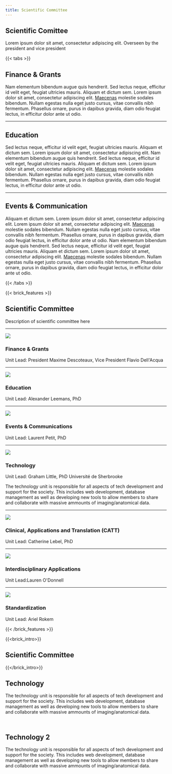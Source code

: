 ```yaml
---
title: Scientific Committee
---
```

## Scientific Comittee

Lorem ipsum dolor sit amet, consectetur adipiscing elit.
Overseen by the president and vice president

{{< tabs >}}

## Finance & Grants

Nam elementum bibendum augue quis hendrerit. Sed lectus neque, efficitur id velit eget, feugiat ultricies mauris. Aliquam et dictum sem. Lorem ipsum dolor sit amet, consectetur adipiscing elit. [Maecenas](https://www.google.com) molestie sodales bibendum. Nullam egestas nulla eget justo cursus, vitae convallis nibh fermentum. Phasellus ornare, purus in dapibus gravida, diam odio feugiat lectus, in efficitur dolor ante ut odio.

---
## Education

Sed lectus neque, efficitur id velit eget, feugiat ultricies mauris. Aliquam et dictum sem. Lorem ipsum dolor sit amet, consectetur adipiscing elit. Nam elementum bibendum augue quis hendrerit. Sed lectus neque, efficitur id velit eget, feugiat ultricies mauris. Aliquam et dictum sem. Lorem ipsum dolor sit amet, consectetur adipiscing elit. [Maecenas](https://www.google.com) molestie sodales bibendum. Nullam egestas nulla eget justo cursus, vitae convallis nibh fermentum. Phasellus ornare, purus in dapibus gravida, diam odio feugiat lectus, in efficitur dolor ante ut odio.

---
## Events & Communication

Aliquam et dictum sem. Lorem ipsum dolor sit amet, consectetur adipiscing elit. Lorem ipsum dolor sit amet, consectetur adipiscing elit. [Maecenas](https://www.google.com) molestie sodales bibendum. Nullam egestas nulla eget justo cursus, vitae convallis nibh fermentum. Phasellus ornare, purus in dapibus gravida, diam odio feugiat lectus, in efficitur dolor ante ut odio. Nam elementum bibendum augue quis hendrerit. Sed lectus neque, efficitur id velit eget, feugiat ultricies mauris. Aliquam et dictum sem. Lorem ipsum dolor sit amet, consectetur adipiscing elit. [Maecenas](https://www.google.com) molestie sodales bibendum. Nullam egestas nulla eget justo cursus, vitae convallis nibh fermentum. Phasellus ornare, purus in dapibus gravida, diam odio feugiat lectus, in efficitur dolor ante ut odio.

{{< /tabs >}}

{{< brick_features >}}
## Scientific Committee

Description of scientific committee here

---

![](/img/icons/material-symbols/200/rounded/auto_awesome_mosaic.svg)
### Finance & Grants

Unit Lead: President Maxime Descoteaux, Vice President Flavio Dell'Acqua

---

![](/img/icons/material-symbols/200/rounded/auto_awesome_mosaic.svg)
### Education

Unit Lead: Alexander Leemans, PhD

---

![](/img/icons/material-symbols/200/rounded/performance_max.svg)
### Events & Communications

Unit Lead: Laurent Petit, PhD

---

![](/img/icons/material-symbols/200/rounded/design_services.svg)
### Technology

Unit Lead: Graham Little, PhD
Université de Sherbrooke

The technology unit is responsible for all aspects of tech development and support for the society. This includes web development, database management as well as developing new tools to allow members to share and collaborate with massive ammounts of imaging/anatomical data.

---

![](/img/icons/material-symbols/200/rounded/devices.svg)
### Clinical, Applications and Translation (CATT)

Unit Lead: Catherine Lebel, PhD

---

![](/img/icons/material-symbols/200/rounded/timer.svg)
### Interdisciplinary Applications

Unit Lead:Lauren O'Donnell

---

![](/img/icons/material-symbols/200/rounded/auto_fix.svg)
### Standardization

Unit Lead: Ariel Rokem


{{< /brick_features >}}

{{<brick_intro>}}
## Scientific Committee
{{</brick_intro>}}

<section class="cta hasbackgroundcolor">
    <div class="container">
        <div class="threecols box">
            <div class="text">
                <div><h2 id="get-started-with-hugobricks-today">Technology</h2>
<p>The technology unit is responsible for all aspects of tech development and support for the society. This includes web development, database management as well as developing new tools to allow members to share and collaborate with massive ammounts of imaging/anatomical data.</p>

</div>
    </div>
            <div class="image">
                <div><p><img src="/uploads/illustrations/cuate/server.svg" alt="" class="is_svg" /></p></div>
            </div>
            <div class="image">
                <div><p><img src="/uploads/illustrations/cuate/server.svg" alt="" class="is_svg" /></p></div>
            </div>
        </div>
    </div>
</section>

<section class="cta hasbackgroundcolor">
    <div class="container">
        <div class="twocols box">
            <div class="text">
                <div><h2 id="get-started-with-hugobricks-today">Technology 2</h2>
<p>The technology unit is responsible for all aspects of tech development and support for the society. This includes web development, database management as well as developing new tools to allow members to share and collaborate with massive ammounts of imaging/anatomical data.</p>

</div>
    </div>
            <div class="image">
                <div><p><img src="/uploads/illustrations/cuate/server.svg" alt="" class="is_svg" /></p></div>
            </div>
        </div>
    </div>
</section>
